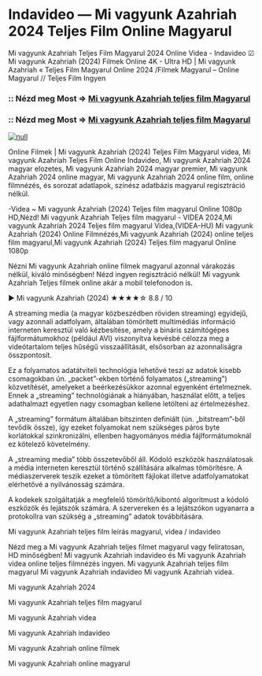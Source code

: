 # Indavideo — Mi vagyunk Azahriah 2024 Teljes Film Online Magyarul

Mi vagyunk Azahriah Teljes Film Magyarul 2024 Online Videa - Indavideo ☑ Mi vagyunk Azahriah (2024) Filmek Online 4K - Ultra HD | Mi vagyunk Azahriah « Teljes Film Magyarul Online 2024 /Filmek Magyarul – Online Magyarul // Teljes Film Ingyen

### :: Nézd meg Most => [Mi vagyunk Azahriah teljes film Magyarul](https://t.co/kk1JOZoy4J)

### :: Nézd meg Most => [Mi vagyunk Azahriah teljes film Magyarul](https://t.co/kk1JOZoy4J)

[![null](https://static.wixstatic.com/media/855a25_043b5abeb4ae4d35ac003198e7fe56ed~mv2.gif)](https://t.co/kk1JOZoy4J)

Online Filmek | Mi vagyunk Azahriah (2024) Teljes Film Magyarul videa, Mi vagyunk Azahriah Teljes Film Online Indavideo, Mi vagyunk Azahriah 2024 magyar elozetes, Mi vagyunk Azahriah 2024 magyar premier, Mi vagyunk Azahriah 2024 online magyar, Mi vagyunk Azahriah 2024 online film, online filmnézés, és sorozat adatlapok, színész adatbázis magyarul regisztráció nélkül.

-Videa ~ Mi vagyunk Azahriah (2024) Teljes film magyarul Online 1080p HD,Nézd! Mi vagyunk Azahriah Teljes film magyarul - VIDEA 2024,Mi vagyunk Azahriah 2024 Teljes film magyarul Videa,(VIDEA-HU) Mi vagyunk Azahriah (2024) Online Filmnézés,Mi vagyunk Azahriah (2024) online teljes film magyarul,Mi vagyunk Azahriah (2024) Teljes film magyarul Online 1080p

Nézni Mi vagyunk Azahriah online filmek magyarul azonnal várakozás nélkül, kiváló minőségben! Nézd ingyen regisztráció nélkül! Mi vagyunk Azahriah Teljes filmek online akár a mobil telefonodon is.

▶️ Mi vagyunk Azahriah (2024) ★★★★☆ 8.8 / 10

A streaming media (a magyar közbeszédben röviden streaming) egyidejű, vagy azonnali adatfolyam, általában tömörített multimédiás információ interneten keresztül való kézbesítése, amely a bináris számítógépes fájlformátumokhoz (például AVI) viszonyítva kevésbé célozza meg a videótartalom teljes hűségű visszaállítását, elsősorban az azonnaliságra összpontosít.

Ez a folyamatos adatátviteli technológia lehetővé teszi az adatok kisebb csomagokban ún. „packet”-ekben történő folyamatos („streaming”) közvetítését, amelyeket a beérkezésükkor azonnal egyenként értelmeznek. Ennek a „streaming” technológiának a hiányában, használat előtt, a teljes adathalmazt egyetlen nagy csomagban kellene letölteni az értelmezéshez.

A „streaming” formátum általában bitszinten definiált (ún. „bitstream”-ből tevődik össze), így ezeket folyamokat nem szükséges páros byte korlátokkal szinkronizálni, ellenben hagyományos média fájlformátumoknál ez kötelező követelmény.

A „streaming media” több összetevőből áll. Kódoló eszközök használatosak a média interneten keresztül történő szállítására alkalmas tömörítésre. A médiaszerverek teszik ezeket a tömörített fájlokat illetve adatfolyamatokat elérhetővé a nyilvánosság számára.

A kodekek szolgáltatják a megfelelő tömörítő/kibontó algoritmust a kódoló eszközök és lejátszók számára. A szervereken és a lejátszókon ugyanarra a protokollra van szükség a „streaming” adatok továbbítására.

Mi vagyunk Azahriah teljes film leírás magyarul, videa / indavideo

Nézd meg a Mi vagyunk Azahriah teljes filmet magyarul vagy feliratosan, HD minőségben! Mi vagyunk Azahriah indavideo és Mi vagyunk Azahriah videa online teljes filmnézés ingyen. Mi vagyunk Azahriah teljes film magyarul Mi vagyunk Azahriah indavideo Mi vagyunk Azahriah videa.

Mi vagyunk Azahriah 2024

Mi vagyunk Azahriah teljes film magyarul

Mi vagyunk Azahriah videa

Mi vagyunk Azahriah indavideo

Mi vagyunk Azahriah online filmek

Mi vagyunk Azahriah online magyarul
